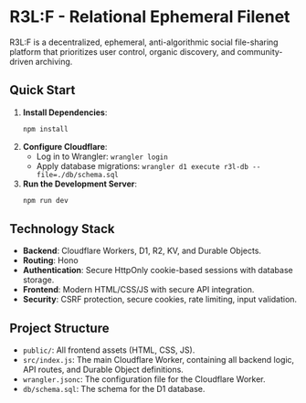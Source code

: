 # R3L:F - Relational Ephemeral Filenet

R3L:F is a decentralized, ephemeral, anti-algorithmic social file-sharing platform that prioritizes user control, organic discovery, and community-driven archiving.

## Quick Start

1.  **Install Dependencies**:
    ```bash
    npm install
    ```
2.  **Configure Cloudflare**:
    - Log in to Wrangler: `wrangler login`
    - Apply database migrations: `wrangler d1 execute r3l-db --file=./db/schema.sql`
3.  **Run the Development Server**:
    ```bash
    npm run dev
    ```

## Technology Stack

*   **Backend**: Cloudflare Workers, D1, R2, KV, and Durable Objects.
*   **Routing**: Hono
*   **Authentication**: Secure HttpOnly cookie-based sessions with database storage.
*   **Frontend**: Modern HTML/CSS/JS with secure API integration.
*   **Security**: CSRF protection, secure cookies, rate limiting, input validation.

## Project Structure

*   `public/`: All frontend assets (HTML, CSS, JS).
*   `src/index.js`: The main Cloudflare Worker, containing all backend logic, API routes, and Durable Object definitions.
*   `wrangler.jsonc`: The configuration file for the Cloudflare Worker.
*   `db/schema.sql`: The schema for the D1 database.